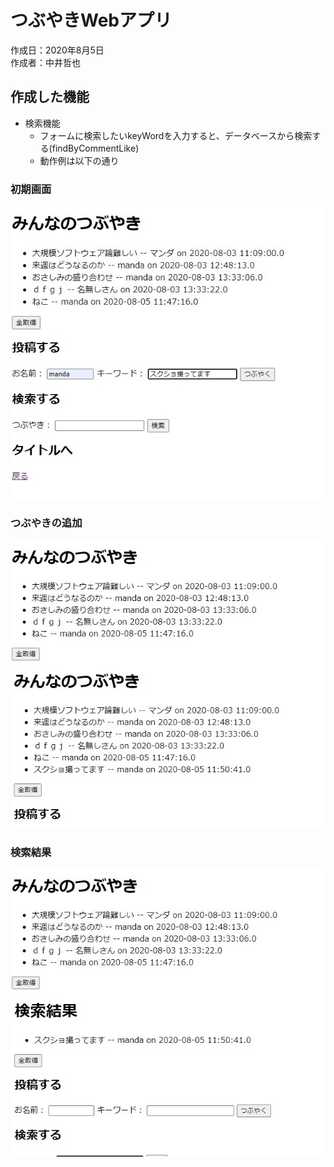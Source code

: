# つぶやきWebアプリ
作成日：2020年8月5日  
作成者：中井哲也  

## 作成した機能
- 検索機能
  - フォームに検索したいkeyWordを入力すると、データベースから検索する(findByCommentLike)
  - 動作例は以下の通り
  
### 初期画面

<img src="./readme_pic/つぶやき1.jpg">

### つぶやきの追加

<img src="./readme_pic/つぶやき2.jpg">

### 検索結果

<img src="./readme_pic/つぶやき3.jpg">
